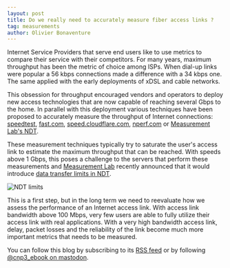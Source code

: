 ```yaml
---
layout: post
title: Do we really need to accurately measure fiber access links ?
tag: measurements
author: Olivier Bonaventure
---
```



Internet Service Providers that serve end users like to use metrics
to compare their service with their competitors. For many years,
maximum throughput has been the metric of choice among ISPs. When
dial-up links were popular a 56 kbps connections made a difference
with a 34 kbps one. The same applied with the early deployments
of xDSL and cable networks.

This obsession for throughput encouraged vendors and operators to
deploy new access technologies that are now capable of
reaching several Gbps to the home. In parallel with this deployment
various techniques have been proposed to accurately measure the
throughput of Internet connections: [speedtest](https://www.speedtest.net/),
[fast.com](https://fast.com/), [speed.cloudflare.com](https://speed.cloudflare.com),
[nperf.com](https://nperf.com) or [Measurement Lab's NDT](https://www.measurementlab.net/tests/ndt/).

These measurement techniques typically try to saturate the user's access link
to estimate the maximum throughput that can be reached. With speeds
above 1 Gbps, this poses a challenge to the servers that perform these
measurements and [Measurement Lab](https://www.measurementlab.net/) recently
announced that it would introduce [data transfer limits in NDT](https://www.measurementlab.net/blog/short-ndt/#introducing-data-transfer-limits-to-ndt).

![NDT limits]({{site.baseurl}}/images/ndt.png)

This is a first step, but in the long term we need to reevaluate how
we assess the performance of an Internet access link. With access
link bandwidth above 100 Mbps, very few users are able to fully utilize
their access link with real applications. With a very high bandwidth
access link, delay, packet losses and the reliability of the link
become much more important metrics that needs to be measured.


You can follow this blog by subscribing to its [RSS feed](http://blog.computer-networking.info/feed.xml) or by following [@cnp3_ebook on mastodon](https://mastodon.acm.org/@cnp3_ebook). 
